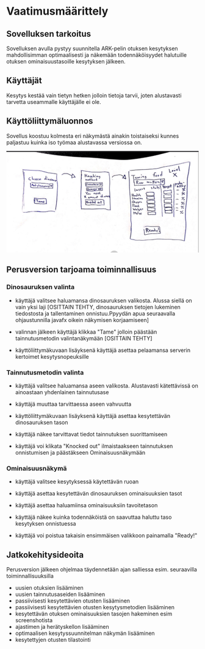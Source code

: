 # Vaatimusmäärittely

## Sovelluksen tarkoitus

Sovelluksen avulla pystyy suunnitella ARK-pelin otuksen kesytyksen mahdollisimman optimaalisesti ja näkemään todennäköisyydet halutuille otuksen ominaisuustasoille kesytyksen jälkeen. 

## Käyttäjät

Kesytys kestää vain tietyn hetken jolloin tietoja tarvii, joten alustavasti tarvetta useammalle käyttäjälle ei ole.

## Käyttöliittymäluonnos

Sovellus koostuu kolmesta eri näkymästä ainakin toistaiseksi kunnes paljastuu kuinka iso työmaa alustavassa versiossa on.

<img src="https://raw.githubusercontent.com/Fimen/ot-harjoitustyo/master/dokumentaatio/kayttoliittymaluonnos.jpeg" width="750">

## Perusversion tarjoama toiminnallisuus

### Dinosauruksen valinta

- käyttäjä valitsee haluamansa dinosauruksen valikosta. Alussa siellä on vain yksi laji [OSITTAIN TEHTY, dinosauruksen tietojen lukeminen tiedostosta ja tallentaminen onnistuu.Ppyydän apua seuraavalla ohjaustunnilla javafx oikein näkymisen korjaamiseen]

- valinnan jälkeen käyttäjä klikkaa "Tame" jolloin päästään tainnutusmetodin valintanäkymään [OSITTAIN TEHTY]

- käyttöliittymäkuvaan lisäyksenä käyttäjä asettaa pelaamansa serverin kertoimet kesytysnopeuksille

### Tainnutusmetodin valinta

- käyttäjä valitsee haluamansa aseen valikosta. Alustavasti kätettävissä on ainoastaan yhdenlainen tainnutusase

- käyttäjä muuttaa tarvittaessa aseen vahvuutta

- käyttöliittymäkuvaan lisäyksenä käyttäjä asettaa kesytettävän dinosauruksen tason

- käyttäjä näkee tarvittavat tiedot tainnutuksen suorittamiseen

- käyttäjä voi klikata "Knocked out" ilmaistaakseen tainnutuksen onnistumisen ja päästäkseen Ominaisuusnäkymään

### Ominaisuusnäkymä

- käyttäjä valitsee kesytyksessä käytettävän ruoan

- käyttäjä asettaa kesytettävän dinosauruksen ominaisuuksien tasot

- käyttäjä asettaa haluamiinsa ominaisuuksiin tavoitetason

- käyttäjä näkee kuinka todennäköistä on saavuttaa haluttu taso kesytyksen onnistuessa

- käyttäjä voi poistua takaisin ensimmäisen valikkoon painamalla "Ready!"

## Jatkokehitysideoita

Perusversion jälkeen ohjelmaa täydennetään ajan salliessa esim. seuraavilla toiminnallisuuksilla

- uusien otuksien lisääminen
- uusien tainnutusaseiden lisääminen
- passiivisesti kesytettävien otusten lisääminen
- passiivisesti kesytettävien otusten kesytysmetodien lisääminen
- kesytettävän otuksen ominaisuuksien tasojen hakeminen esim screenshotista
- ajastimen ja herätyskellon lisääminen
- optimaalisen kesytyssuunnitelman näkymän lisääminen
- kesytettyjen otusten tilastointi
